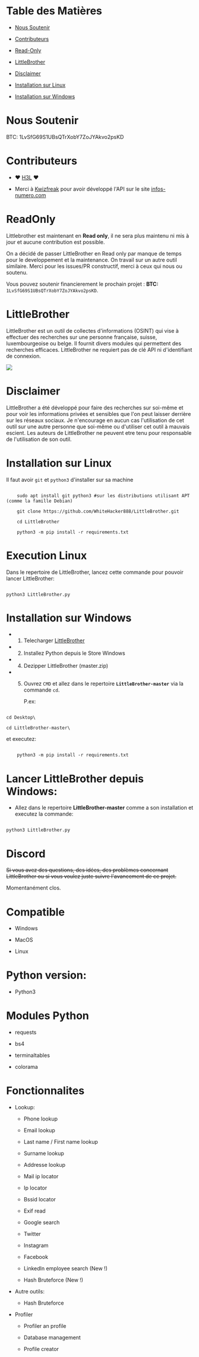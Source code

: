 Table des Matières
=

* [Nous Soutenir](#Nous-Soutenir)

* [Contributeurs](#Contributeurs)

* [Read-Only](#ReadOnly)

* [LittleBrother](#LittleBrother)

* [Disclaimer](#Disclaimer)

* [Installation sur Linux](#Installation-sur-Linux)

* [Installation sur Windows](#Installation-sur-Windows)



Nous Soutenir
=

BTC: 1LvSfG69S1UBsQTrXobY7ZoJYAkvo2psKD



Contributeurs
=

 * ❤️ [H3L](https://github.com/lrhel) ❤

 * Merci à [Kwizfreak](https://github.com/kwizfreak) pour avoir développé l'API sur le site [infos-numero.com](https://www.infos-numero.com)



ReadOnly
=

Littlebrother est maintenant en **Read only**, il ne sera plus maintenu ni mis à jour et aucune contribution est possible.

On a décidé de passer LittleBrother en Read only par manque de temps pour le developpement et la maintenance. On travail sur un autre outil similaire. Merci pour les issues/PR constructif, merci à ceux qui nous ou soutenu.

Vous pouvez soutenir financierement le prochain projet : **BTC:** `1LvSfG69S1UBsQTrXobY7ZoJYAkvo2psKD`.



LittleBrother
=



LittleBrother est un outil de collectes d'informations (OSINT) qui vise à effectuer des recherches sur une personne française, suisse, luxembourgeoise ou belge. Il fournit divers modules qui permettent des recherches efficaces. LittleBrother ne requiert pas de clé API ni d'identifiant de connexion.



![](https://i.ibb.co/YdvfVPw/Capture.png)



Disclaimer
=

LittleBrother a été développé pour faire des recherches sur soi-même et pour voir les informations privées et sensibles que l'on peut laisser derrière sur les réseaux sociaux. Je n'encourage en aucun cas l'utilisation de cet outil sur une autre personne que soi-même ou d'utiliser cet outil à mauvais escient. Les auteurs de LittleBrother ne peuvent etre tenu pour responsable de l'utilisation de son outil.





Installation sur Linux
=

Il faut avoir `git` et `python3` d'installer sur sa machine

```

    sudo apt install git python3 #sur les distributions utilisant APT (comme la famille Debian)

    git clone https://github.com/WhiteHacker888/LittleBrother.git

    cd LittleBrother

    python3 -m pip install -r requirements.txt

```    



Execution Linux
=

Dans le repertoire de LittleBrother, lancez cette commande pour pouvoir lancer LittleBrother:

```

python3 LittleBrother.py

```



Installation sur Windows
=

- 1. Telecharger [LittleBrother](https://github.com/lulz3xploit/LittleBrother/archive/master.zip)

- 2. Installez Python depuis le Store Windows

- 4. Dezipper LittleBrother (master.zip)

- 5. Ouvrez `CMD` et allez dans le repertoire **`LittleBrother-master`** via la commande `cd`.

     P.ex: 

```

cd Desktop\

cd LittleBrother-master\

``` 

et executez:

```

    python3 -m pip install -r requirements.txt

```



Lancer LittleBrother depuis Windows:
=

- Allez dans le repertoire **LittleBrother-master** comme a son installation et executez la commande: 

```

python3 LittleBrother.py

```



Discord
=

~~Si vous avez des questions, des idées, des problèmes concernant LittleBrother ou si vous voulez juste suivre l'avancement de ce projet.~~

Momentanément clos.

Compatible
=

- Windows

- MacOS

- Linux



Python version:
=

- Python3



Modules Python
=

- requests

- bs4

- terminaltables

- colorama



Fonctionnalites
=

 - Lookup:

	- Phone lookup

	- Email lookup

	- Last name / First name lookup

	- Surname lookup

	- Addresse lookup

	- Mail ip locator

	- Ip locator

	- Bssid locator

	- Exif read

	- Google search

	- Twitter

	- Instagram

	- Facebook

	- LinkedIn employee search (New !)

	- Hash Bruteforce (New !)



 - Autre outils:



	- Hash Bruteforce



- Profiler
	- Profiler an profile

	- Database management

	- Profile creator
